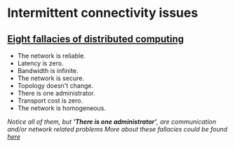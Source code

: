 # Intermittent connectivity issues

## [Eight fallacies of distributed computing](https://en.wikipedia.org/wiki/Fallacies_of_distributed_computing) 

* The network is reliable.
* Latency is zero.
* Bandwidth is infinite.
* The network is secure.
* Topology doesn't change.
* There is one administrator.
* Transport cost is zero.
* The network is homogeneous.

*Notice all of them, but **'There is one administrator'**, are communication and/or network related problems*
*More about these fallacies could be found [here](https://blog.fogcreek.com/eight-fallacies-of-distributed-computing-tech-talk/)*